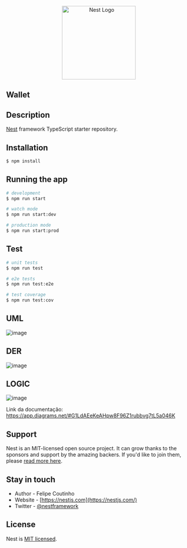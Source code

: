 <p align="center">
  <a href="http://nestjs.com/" target="blank"><img src="https://nestjs.com/img/logo-small.svg" width="200" alt="Nest Logo" /></a>
</p>

## Wallet
## Description

[Nest](https://github.com/nestjs/nest) framework TypeScript starter repository.

## Installation

```bash
$ npm install
```

## Running the app

```bash
# development
$ npm run start

# watch mode
$ npm run start:dev

# production mode
$ npm run start:prod
```

## Test

```bash
# unit tests
$ npm run test

# e2e tests
$ npm run test:e2e

# test coverage
$ npm run test:cov
```
## UML
![image](https://user-images.githubusercontent.com/30913247/230661192-3f1a0a49-2c25-4cfc-a0a2-534ae440fd33.png)

## DER
![image](https://user-images.githubusercontent.com/30913247/230661474-096fd76a-7b12-426f-ba32-79f9fe6106a6.png)

## LOGIC
![image](https://user-images.githubusercontent.com/30913247/229671390-6ee5295a-adba-4fd2-94e9-10d74f88ed2b.png)

Link da documentação: https://app.diagrams.net/#G1LdAEeKeAHpw8F96Z1rubbvg7tL5a046K

## Support

Nest is an MIT-licensed open source project. It can grow thanks to the sponsors and support by the amazing backers. If you'd like to join them, please [read more here](https://docs.nestjs.com/support).

## Stay in touch

- Author - Felipe Coutinho
- Website - [https://nestjs.com](https://nestjs.com/)
- Twitter - [@nestframework](https://twitter.com/nestframework)

## License

Nest is [MIT licensed](LICENSE).
